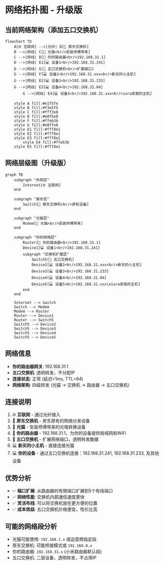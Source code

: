 # 网络拓扑图 - 升级版

## 当前网络架构（添加五口交换机）

```mermaid
flowchart TD
    A[🌐 互联网] -->|光纤| B[🔌 房东交换机]
    B -->|网线| C[📡 光猫<br/>安装师傅带来]
    C -->|网线| D[📶 你的路由器<br/>192.168.31.1]
    D -->|网线| E1[💻 设备1<br/>192.168.31.241]
    D -->|网线| G[🔗 五口交换机<br/>扩展端口]
    G -->|网线| F[💻 设备2<br/>192.168.31.xxx<br/>新买的小主机]
    G -->|网线| E2[💻 设备3<br/>192.168.31.233]
    G -->|网线| E3[💻 设备4<br/>192.168.31.84]
        G -->|网线| E4[💻 设备5<br/>192.168.31.xxx<br/>iura卖我的主机]
    
    style A fill:#e1f5fe
    style B fill:#f3e5f5
    style C fill:#fff3e0
    style D fill:#e8f5e8
    style F fill:#ffeb3b
    style G fill:#e8ffe8
    style E1 fill:#fff8e1
    style E2 fill:#fff8e1
    style E3 fill:#fff8e1
        style E4 fill:#ffeb3b
    style E5 fill:#fff8e1
```

## 网络层级图（升级版）

```mermaid
graph TB
    subgraph "外网层"
        Internet[🌐 互联网]
    end
    
    subgraph "房东层"
        Switch[🔌 房东交换机<br/>原有设备]
    end
    
    subgraph "光猫层"
        Modem[📡 光猫<br/>安装师傅带来]
    end
    
    subgraph "你的网络层"
        Router[📶 你的路由器<br/>192.168.31.1]
        Device1[💻 设备1<br/>192.168.31.241]
        subgraph "交换机扩展层"
            Switch5[🔗 五口交换机]
            Device2[💻 设备2<br/>192.168.31.xxx<br/>新买的小主机]
            Device3[💻 设备3<br/>192.168.31.233]
            Device4[💻 设备4<br/>192.168.31.84]
            Device5[💻 设备5<br/>192.168.31.xxx\niura卖我的主机]
        end
    end
    
    Internet --> Switch
    Switch --> Modem
    Modem --> Router
    Router --> Device1
    Router --> Switch5
    Switch5 --> Device2
    Switch5 --> Device3
    Switch5 --> Device4
    Switch5 --> Device5
```

## 网络信息
- **你的路由器网关**: 192.168.31.1
- **五口交换机**: 透明转发，不分配IP
- **连接状态**: 正常 (延迟<1ms, TTL=64)
- **网络架构**: 四级转发 (光猫 → 交换机 → 路由器 → 五口交换机)

## 连接说明
1. 🌐 **互联网** - 通过光纤接入
2. 🔌 **房东交换机** - 房东原有的网络分发设备
3. 📡 **光猫** - 安装师傅带来的光电转换设备
4. 📶 **你的路由器** - 192.168.31.1，为你的设备提供局域网和WiFi
5. 🔗 **五口交换机** - 扩展网络端口，透明转发数据
6. 💻 **新买的小主机** - 直接连接光猫
7. 💻 **你的设备** - 通过五口交换机连接：192.168.31.241, 192.168.31.233, 及其他设备

## 优势分析
- ✅ **端口扩展**: 从路由器的有限端口扩展到5个有线端口
- ✅ **网络性能**: 交换机内部通信速度更快
- ✅ **灵活布线**: 可以将交换机放在更方便的位置
- ✅ **成本效益**: 五口交换机价格便宜，性价比高

## 可能的网络段分析
- 光猫可能使用: `192.168.1.x` 或运营商指定段
- 房东交换机: 可能桥接模式或 `192.168.0.x`  
- 你的路由器: `192.168.31.x` (小米路由器默认段)
- 五口交换机: 二层设备，透明转发，不占用IP
